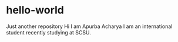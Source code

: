 # hello-world
Just another repository
Hi I am Apurba Acharya
I am an international student recently studying at SCSU.
